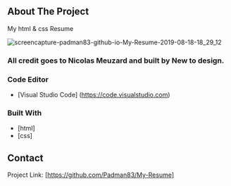 ## About The Project 
My html & css Resume

![screencapture-padman83-github-io-My-Resume-2019-08-18-18_29_12](https://user-images.githubusercontent.com/45048950/63223334-5d17f200-c1e6-11e9-99b6-6f2da4dadada.png)

### All credit goes to Nicolas Meuzard and built by New to design.

### Code Editor
* [Visual Studio Code] (https://code.visualstudio.com)

### Built With
* [html] 
* [css]

## Contact 

Project Link: [https://github.com/Padman83/My-Resume]
